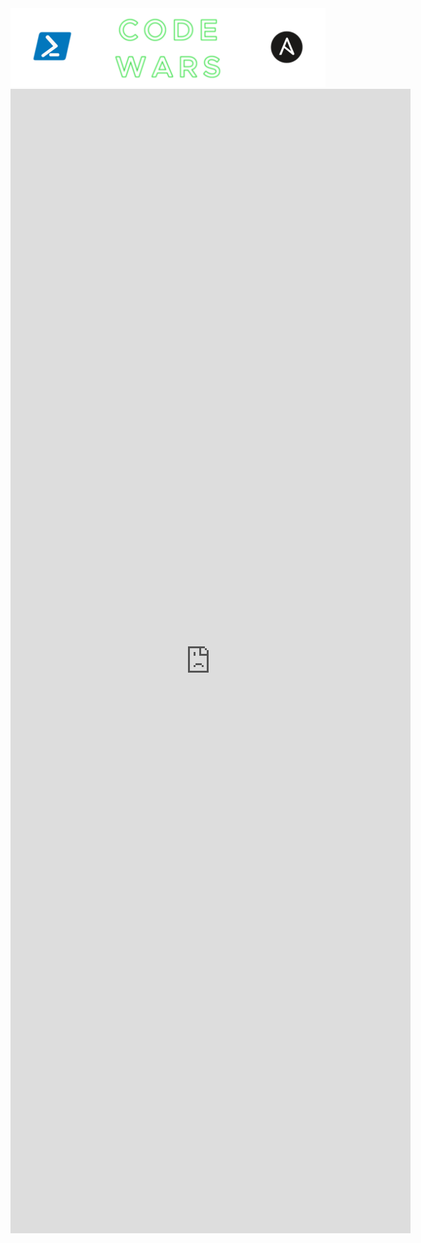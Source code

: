 <style> 
  body {background-image:url('github-site-BG.png'); background-repeat: repeat-y; }
</style>

<img src="code-wars-logo.png" alt="Code Wars Logo">
<iframe src="https://docs.google.com/forms/d/e/1FAIpQLSd5N3htGkKAqydyhJuQrv2h040BdaL0e1nuZjlfEnBdcQpo3Q/viewform?embedded=true" width="640" height="1831" frameborder="0" marginheight="0" marginwidth="0">Loading…</iframe>

